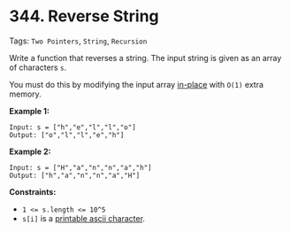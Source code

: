 # 344. Reverse String

Tags: `Two Pointers`, `String`, `Recursion`

Write a function that reverses a string. The input string is given as an array of characters `s`.

You must do this by modifying the input array [in-place](https://en.wikipedia.org/wiki/In-place_algorithm) with `O(1)` extra memory.

**Example 1:**

```
Input: s = ["h","e","l","l","o"]
Output: ["o","l","l","e","h"]
```

**Example 2:**

```
Input: s = ["H","a","n","n","a","h"]
Output: ["h","a","n","n","a","H"]
```

**Constraints:**

*   `1 <= s.length <= 10^5`
*   `s[i]` is a [printable ascii character](https://en.wikipedia.org/wiki/ASCII#Printable_characters).